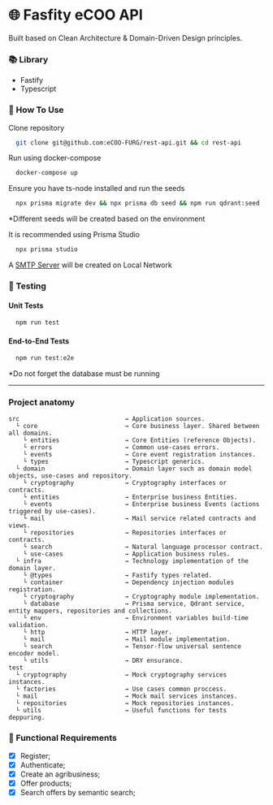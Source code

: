 # 🌐 Fasfity eCOO API

Built based on Clean Architecture & Domain-Driven Design principles.

### 📚 Library

- Fastify
- Typescript

### 📌 How To Use

Clone repository
```bash
  git clone git@github.com:eCOO-FURG/rest-api.git && cd rest-api
```

Run using docker-compose
```bash
  docker-compose up
```

Ensure you have ts-node installed and run the seeds
```bash
  npx prisma migrate dev && npx prisma db seed && npm run qdrant:seed
```
*Different seeds will be created based on the environment

It is recommended using Prisma Studio
```bash
  npx prisma studio
```

A [SMTP Server](http://localhost:3010/) will be created on Local Network 

### 🧪 Testing

#### Unit Tests

```bash
  npm run test
```

#### End-to-End Tests

```bash
  npm run test:e2e
```
*Do not forget the database must be running

---

### Project anatomy

```
src                             → Application sources.
  └ core                        → Core business layer. Shared between all domains.
    └ entities                  → Core Entities (reference Objects).
    └ errors                    → Common use-cases errors.
    └ events                    → Core event registration instances.
    └ types                     → Typescript generics.
  └ domain                      → Domain layer such as domain model objects, use-cases and repository.
    └ cryptography              → Cryptography interfaces or contracts.
    └ entities                  → Enterprise business Entities.
    └ events                    → Enterprise business Events (actions triggered by use-cases).
    └ mail                      → Mail service related contracts and views.
    └ repositories              → Repositories interfaces or contracts.
    └ search                    → Natural language processor contract.
    └ use-cases                 → Application business rules.
  └ infra                       → Technology implementation of the domain layer.
    └ @types                    → Fastify types related.
    └ container                 → Dependency injection modules registration.
    └ cryptography              → Cryptography module implementation.
    └ database                  → Prisma service, Qdrant service, entity mappers, repositories and collections.
    └ env                       → Environment variables build-time validation.
    └ http                      → HTTP layer.
    └ mail                      → Mail module implementation.
    └ search                    → Tensor-flow universal sentence encoder model.
    └ utils                     → DRY ensurance.
test
  └ cryptography                → Mock cryptography services instances.
  └ factories                   → Use cases common proccess.
  └ mail                        → Mock mail services instances.
  └ repositories                → Mock repositories instances.
  └ utils                       → Useful functions for tests deppuring.
```


### 📝 Functional Requirements

- [x] Register;
- [x] Authenticate;
- [x] Create an agribusiness;
- [x] Offer products;
- [x] Search offers by semantic search;
